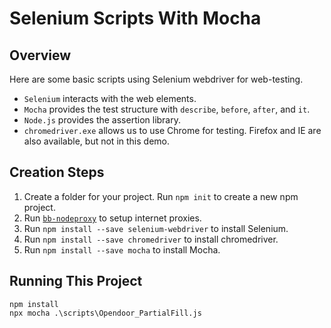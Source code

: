 # Selenium Scripts With Mocha

## Overview

Here are some basic scripts using Selenium webdriver for web-testing.

* `Selenium` interacts with the web elements.
* `Mocha` provides the test structure with `describe`, `before`, `after`, and `it`.
* `Node.js` provides the assertion library.
* `chromedriver.exe` allows us to use Chrome for testing.  Firefox and IE are also available, but not in this demo.

## Creation Steps

1. Create a folder for your project.  Run `npm init` to create a new npm project.
2. Run [`bb-nodeproxy`](https://bbgithub.dev.bloomberg.com/NDIS-NetSec/nodeproxy/releases) to setup internet proxies.
3. Run `npm install --save selenium-webdriver` to install Selenium.
4. Run `npm install --save chromedriver` to install chromedriver.
5. Run `npm install --save mocha` to install Mocha.


## Running This Project

```
npm install
npx mocha .\scripts\Opendoor_PartialFill.js
```
